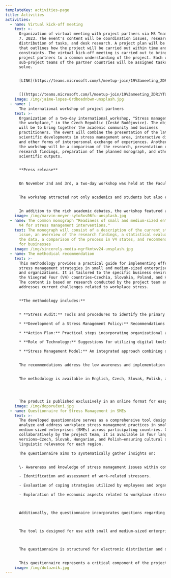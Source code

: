 ```yaml
---
templateKey: activities-page
title: Activities
activities:
  - name: Virtual kick-off meeting
    text: >-
      Organization of virtual meeting with project partners via MS Teams on 3.
      7. 2023. The event's content will be coordination issues, research design,
      distribution of tasks, and desk research. A project plan will be developed
      that outlines how the project will be carried out within time and cost
      constraints. The virtual kick-off meeting is carried out to bring all
      project partners to a common understanding of the project. Each of the
      sub-project teams of the partner countries will be assigned tasks to
      solve.


      [L﻿INK](https://teams.microsoft.com/l/meetup-join/19%3ameeting_ZDRiYTUyZDItNzZjYy00OWFjLThmODMtNTljNzRmZjBlM2Mx%40thread.v2/0?context=%7b%22Tid%22%3a%22c35f5da4-9a03-44e6-8bf9-92833634f6a7%22%2c%22Oid%22%3a%2273abd0a5-b6af-48ce-b78b-74edfd62827e%22%7d)


      [](https://teams.microsoft.com/l/meetup-join/19%3ameeting_ZDRiYTUyZDItNzZjYy00OWFjLThmODMtNTljNzRmZjBlM2Mx%40thread.v2/0?context=%7b%22Tid%22%3a%22c35f5da4-9a03-44e6-8bf9-92833634f6a7%22%2c%22Oid%22%3a%2273abd0a5-b6af-48ce-b78b-74edfd62827e%22%7d)
    image: /img/jaime-lopes-0rdboadnbwm-unsplash.jpg
  - name: |
      The international workshop of project partners 
    text: >-
      Organization of a two-day international workshop, "Stress management in
      the workplace," in the Czech Republic (České Budějovice). The objective
      will be to bring together the academic community and business
      practitioners. The event will combine the presentation of the latest
      scientific developments in stress management area, interactive discussion,
      and other forms of interpersonal exchange of experiences. Another part of
      the workshop will be a comparison of the research, presentation of the
      research findings, preparation of the planned monograph, and other
      scientific outputs.


      **P﻿ress release**


      On November 2nd and 3rd, a two-day workshop was held at the Faculty of Economics, University of South Bohemia in České Budějovice, focusing on the issue of stress and stress management in the business environment. The workshop is a part of project "Readiness of small and medium-sized enterprises in V4 for stress management interventions" which is co-financed by the Governments of Czechia, Hungary, Poland and Slovakia through Visegrad Grants from tInternational Visegrad Fund. This workshop brought together research teams from Visegrád Group countries, specifically teams from Poland (Wroclaw University of Economics and Business), Slovakia (University of Presov), and Hungary (Budapest University of Technology and Economics), in addition to our faculty.


      The workshop attracted not only academics and students but also employment experts, HR specialists, and representatives from the South Bohemian Chamber of Commerce. Discussions during the workshop were intense and open, leading to valuable insights and solutions regarding workplace stress. Participants had the opportunity to share their experiences and find common paths to address the entire issue, benefiting both in theory and practical application for businesses.


      In addition to the rich academic debates, the workshop featured a diverse cultural program that allowed participants to network and enjoy shared activities outside the lecture halls. This workshop was a valuable contribution to all involved and reinforced collaboration between universities and industrial partners in the field of workplace stress management.
    image: /img/marvin-meyer-syto3xs06fu-unsplash.jpg
  - name: The common monograph "Readiness of small and medium-sized enterprises in
      V4 for stress management interventions."
    text: The monograph will consist of a description of the current state of the
      issue, an overview of the research findings, a statistical evaluation of
      the data, a comparison of the process in V4 states, and recommendations
      for businesses
    image: /img/sincerely-media-ngrfkmtwv24-unsplash.jpg
  - name: The methodical recommendation
    text: >-
      This methodology provides a practical guide for implementing effective
      stress management strategies in small and medium-sized enterprises (SMEs)
      and organizations. It is tailored to the specific business environments of
      the Visegrad Four (V4) countries—Czechia, Slovakia, Poland, and Hungary.
      The content is based on research conducted by the project team and
      addresses current challenges related to workplace stress.


      **The methodology includes:**


      * **Stress Audit:** Tools and procedures to identify the primary stressors in the workplace.

      * **Development of a Stress Management Policy:** Recommendations for establishing clear goals and procedures, supported by a comprehensive communication strategy.

      * **Action Plan:** Practical steps incorporating organizational and individual interventions, such as training, ergonomic improvements, and employee well-being support.

      * **Role of Technology:** Suggestions for utilizing digital tools to monitor and mitigate stress.

      * **Stress Management Model:** An integrated approach combining organizational and individual measures.


      The recommendations address the low awareness and implementation of stress management practices in enterprises. They equip businesses with tools to prevent the negative impacts of stress, such as burnout, turnover, and decreased productivity, while supporting sustainability and competitiveness.


      The methodology is available in English, Czech, Slovak, Polish, and Hungarian.




      The product is published exclusively in an online format for easy distribution and efficient dissemination. To download the methodology, click the link below.
    image: /img/doporučení.jpg
  - name: Questionnaire for Stress Management in SMEs
    text: >-
      The developed questionnaire serves as a comprehensive tool designed to
      analyze and address workplace stress management practices in small and
      medium-sized enterprises (SMEs) across participating countries. Created
      collaboratively by the project team, it is available in four language
      versions—Czech, Slovak, Hungarian, and Polish—ensuring cultural and
      linguistic relevance for each region.

      The questionnaire aims to systematically gather insights on:


      \- Awareness and knowledge of stress management issues within companies.Implementation and effectiveness of stress management strategies.

      - Identification and assessment of work-related stressors.

      - Evaluation of coping strategies utilized by employees and organizations.

      - Exploration of the economic aspects related to workplace stress.



      Additionally, the questionnaire incorporates questions regarding the organizational profile, enabling a deeper understanding of the context in which these stress management practices operate.   



      The tool is designed for use with small and medium-sized enterprises, with a focus on gathering data from a diverse range of industries. This approach ensures that the findings reflect the varied nature of business environments and the specific challenges SMEs face in managing workplace stress.



      The questionnaire is structured for electronic distribution and optimized for use via digital platforms, facilitating streamlined data collection and analysis. To ensure a consistent approach across regions, each national team was tasked with translating and disseminating the questionnaire, adapting it to their local context while maintaining alignment with the overall research objectives.


      This questionnaire represents a critical component of the project, supporting the development of actionable insights and recommendations for improving stress management practices in SMEs.
    image: /img/dotazník.jpg
---
```

